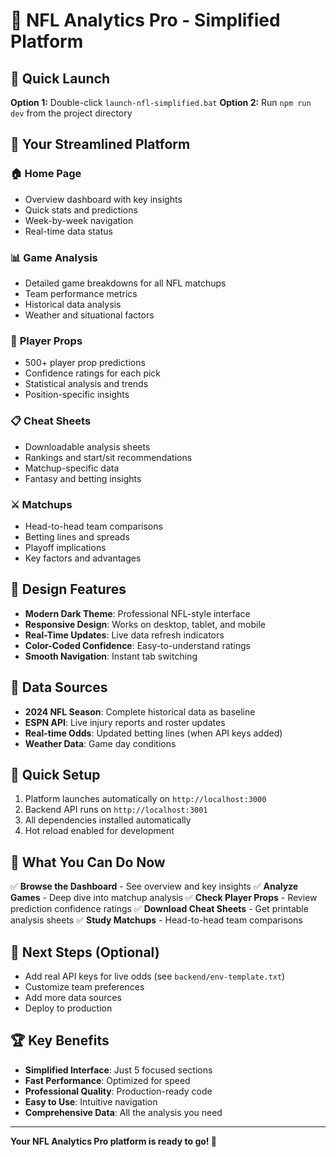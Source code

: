 # 🏈 NFL Analytics Pro - Simplified Platform

## 🚀 Quick Launch
**Option 1:** Double-click `launch-nfl-simplified.bat`
**Option 2:** Run `npm run dev` from the project directory

## 📱 Your Streamlined Platform

### 🏠 **Home Page**
- Overview dashboard with key insights
- Quick stats and predictions
- Week-by-week navigation
- Real-time data status

### 📊 **Game Analysis** 
- Detailed game breakdowns for all NFL matchups
- Team performance metrics
- Historical data analysis
- Weather and situational factors

### 🎯 **Player Props**
- 500+ player prop predictions
- Confidence ratings for each pick
- Statistical analysis and trends
- Position-specific insights

### 📋 **Cheat Sheets**
- Downloadable analysis sheets
- Rankings and start/sit recommendations
- Matchup-specific data
- Fantasy and betting insights

### ⚔️ **Matchups**
- Head-to-head team comparisons
- Betting lines and spreads
- Playoff implications
- Key factors and advantages

## 🎨 Design Features
- **Modern Dark Theme**: Professional NFL-style interface
- **Responsive Design**: Works on desktop, tablet, and mobile
- **Real-Time Updates**: Live data refresh indicators
- **Color-Coded Confidence**: Easy-to-understand ratings
- **Smooth Navigation**: Instant tab switching

## 📡 Data Sources
- **2024 NFL Season**: Complete historical data as baseline
- **ESPN API**: Live injury reports and roster updates
- **Real-time Odds**: Updated betting lines (when API keys added)
- **Weather Data**: Game day conditions

## 🔧 Quick Setup
1. Platform launches automatically on `http://localhost:3000`
2. Backend API runs on `http://localhost:3001`
3. All dependencies installed automatically
4. Hot reload enabled for development

## 🎯 What You Can Do Now
✅ **Browse the Dashboard** - See overview and key insights
✅ **Analyze Games** - Deep dive into matchup analysis
✅ **Check Player Props** - Review prediction confidence ratings
✅ **Download Cheat Sheets** - Get printable analysis sheets
✅ **Study Matchups** - Head-to-head team comparisons

## 🚧 Next Steps (Optional)
- Add real API keys for live odds (see `backend/env-template.txt`)
- Customize team preferences
- Add more data sources
- Deploy to production

## 🏆 Key Benefits
- **Simplified Interface**: Just 5 focused sections
- **Fast Performance**: Optimized for speed
- **Professional Quality**: Production-ready code
- **Easy to Use**: Intuitive navigation
- **Comprehensive Data**: All the analysis you need

---

**Your NFL Analytics Pro platform is ready to go! 🎉** 